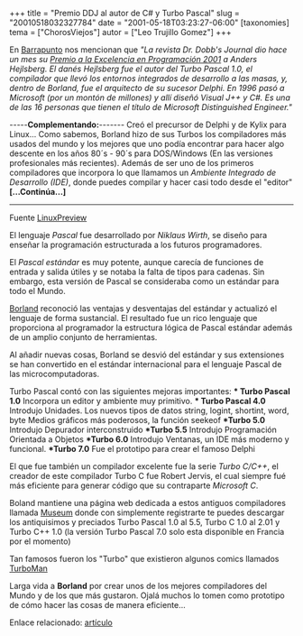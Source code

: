 +++
title = "Premio DDJ al autor de C# y Turbo Pascal"
slug = "20010518032327784"
date = "2001-05-18T03:23:27-06:00"
[taxonomies]
tema = ["ChorosViejos"]
autor = ["Leo Trujillo Gomez"]
+++

En
[Barrapunto](http://barrapunto.com//usr/poncho/01/05/14/2024245.shtml)
nos mencionan que *"La revista Dr. Dobb's Journal dio hace un mes su
[Premio a la Excelencia en Programación
2001](http://www.ddj.com/articles/2001/0105/0105a/0105a.htm) a Anders
Hejlsberg. El danés Hejlsberg fue el autor del Turbo Pascal 1.0, el
compilador que llevó los entornos integrados de desarrollo a las masas,
y, dentro de Borland, fue el arquitecto de su sucesor Delphi. En 1996
pasó a Microsoft (por un montón de millones) y allí diseñó Visual J++ y
C#. Es una de las 16 personas que tienen el título de Microsoft
Distinguished Engineer."*


-----**Complementando:**-------
Creó el precursor de Delphi y de Kylix para Linux... Como sabemos,
Borland hizo de sus Turbos los compiladores más usados del mundo y los
mejores que uno podía encontrar para hacer algo descente en los años
80´s - 90´s para DOS/Windows (En las versiones profesionales más
recientes). Además de ser uno de los primeros compiladores que incorpora
lo que llamamos un *Ambiente Integrado de Desarrollo (IDE)*, donde
puedes compilar y hacer casi todo desde el "editor"
**\[...Continúa...\]**

------
Fuente [LinuxPreview](http://www.linuxpreview.org/article.php?sid=3871)

<!-- more -->
El lenguaje *Pascal* fue desarrollado por *Niklaus Wirth*, se diseño
para enseñar la programación estructurada a los futuros programadores.

El *Pascal estándar* es muy potente, aunque carecía de funciones de
entrada y salida útiles y se notaba la falta de tipos para cadenas. Sin
embargo, esta versión de Pascal se consideraba como un estándar para
todo el Mundo.

[Borland](http://www.borland.com) reconoció las ventajas y desventajas
del estándar y actualizó el lenguaje de forma sustancial. El resultado
fue un rico lenguaje que proporciona al programador la estructura lógica
de Pascal estándar además de un amplio conjunto de herramientas.

Al añadir nuevas cosas, Borland se desvió del estándar y sus extensiones
se han convertido en el estándar internacional para el lenguaje Pascal
de las microcomputadoras.

Turbo Pascal contó con las siguientes mejoras importantes:
**\* Turbo Pascal 1.0**
Incorpora un editor y ambiente muy primitivo.
**\* Turbo Pascal 4.0** Introdujo
Unidades.
Los nuevos tipos de datos string, logint, shortint, word, byte
Medios gráficos más poderosos,
la función seekeof
**\*Turbo 5.0** Introdujo
Depurador interconstruido
**\*Turbo 5.5** Introdujo
Programación Orientada a Objetos
**\*Turbo 6.0** Introdujo
Ventanas, un IDE más moderno y funcional.
**\*Turbo 7.0**
Fue el prototipo para crear el famoso Delphi

El que fue también un compilador excelente fue la serie *Turbo C/C++*,
el creador de este compilador Turbo C fue Robert Jervis, el cual siempre
fué más eficiente para generar código que su contraparte *Microsoft C*.

Boland mantiene una página web dedicada a estos antiguos compiladores
llamada [Museum](http://community.borland.com/museum) donde con
simplemente registrarte te puedes descargar los antiquisimos y preciados
Turbo Pascal 1.0 al 5.5, Turbo C 1.0 al 2.01 y Turbo C++ 1.0 (la versión
Turbo Pascal 7.0 solo esta disponible en Francia por el momento)

Tan famosos fueron los "Turbo" que existieron algunos comics llamados
[TurboMan](http://community.borland.com/article/0,1410,20297,00.html)

Larga vida a **Borland** por crear unos de los mejores compiladores del
Mundo y de los que más gustaron. Ojalá muchos lo tomen como prototipo de
cómo hacer las cosas de manera eficiente...

Enlace relacionado:
[artículo](http://www.disc.ua.es/~gil/miscelanea/articulos.html)

